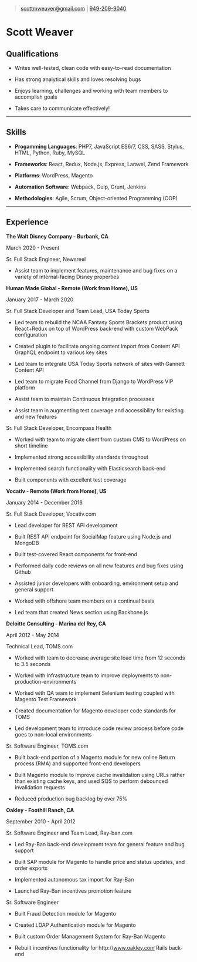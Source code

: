 > [scottmweaver@gmail.com](mailto:scottmweaver@gmail.com) | [949-209-9040](tel:949-209-9040)

# Scott Weaver

## Qualifications


- Writes well-tested, clean code with easy-to-read documentation


- Has strong analytical skills and loves resolving bugs


- Enjoys learning, challenges and working with team members to accomplish goals


- Takes care to communicate effectively!


---

## Skills


- **Progamming Languages**: PHP7, JavaScript ES6&#x2F;7, CSS, SASS, Stylus, HTML, Python, Ruby, MySQL


- **Frameworks**: React, Redux, Node.js, Express, Laravel, Zend Framework


- **Platforms**: WordPress, Magento


- **Automation Software**: Webpack, Gulp, Grunt, Jenkins


- **Methodologies**: Agile, Scrum, Object-oriented Programming (OOP)


---

## Experience


**The Walt Disney Company - Burbank, CA**

March 2020 - Present


Sr. Full Stack Engineer, Newsreel


- Assist team to implement features, maintenance and bug fixes on a variety of internal-facing Disney properties




**Human Made Global - Remote (Work from Home), US**

January 2017 - March 2020


Sr. Full Stack Developer and Team Lead, USA Today Sports


- Led team to rebuild the NCAA Fantasy Sports Brackets product using React+Redux on top of WordPress back-end with custom WebPack configuration


- Created plugin to facilitate ongoing content import from Content API GraphQL endpoint to various key sites


- Led team to integrate USA Today Sports network of sites with Gannett Content API


- Led team to migrate Food Channel from Django to WordPress VIP platform


- Assist team to maintain Continuous Integration processes


- Assist team in augmenting test coverage and accessibility for existing and new features



Sr. Full Stack Developer, Encompass Health


- Worked with team to migrate client from custom CMS to WordPress on short timeline


- Implemented strong accessibility standards throughout


- Implemented search functionality with Elasticsearch back-end


- Built components with excellent test coverage




**Vocativ - Remote (Work from Home), US**

January 2014 - December 2016


Sr. Full Stack Developer, Vocativ.com


- Lead developer for REST API development


- Built REST API endpoint for SocialMap feature using Node.js and MongoDB


- Built test-covered React components for front-end


- Performed daily code reviews on all new features and bug fixes using Github


- Assisted junior developers with onboarding, environment setup and general support


- Worked with offshore team members on a continual basis


- Led team that created News section using Backbone.js




**Deloitte Consulting - Marina del Rey, CA**

April 2012 - May 2014


Technical Lead, TOMS.com


- Worked with team to decrease average site load time from 12 seconds to 3.5 seconds


- Worked with Infrastructure team to improve deployments to non-production-environments


- Worked with QA team to implement Selenium testing coupled with Magento Test Framework


- Created documentation for Magento developer code standards for TOMS


- Led development team to introduce code review process before code goes to non-local environments



Sr. Software Engineer, TOMS.com


- Built back-end portion of a Magento module for new online Return process (RMA) and supported front-end developers


- Built Magento module to improve cache invalidation using URLs rather than existing cache keys, and used SQS to perform debounced invalidation requests


- Reduced production bug backlog by over 75%




**Oakley - Foothill Ranch, CA**

September 2010 - April 2012


Sr. Software Engineer and Team Lead, Ray-ban.com


- Led Ray-Ban back-end development team for general feature and bug support


- Built SAP module for Magento to handle price and status updates, and order exports


- Implemented autonomous tax import for Ray-Ban


- Launched Ray-Ban incentives promotion feature



Sr. Software Engineer


- Built Fraud Detection module for Magento


- Created LDAP Authentication module for Magento


- Built custom Order Management System for Ray-Ban Magento


- Rebuilt incentives functionality for http:&#x2F;&#x2F;www.oakley.com Rails back-end



